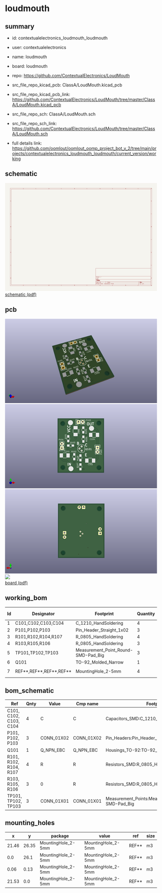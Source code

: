 # loudmouth
 
## summary 
* id: contextualelectronics_loudmouth_loudmouth
* user: contextualelectronics
* name: loudmouth
* board: loudmouth
* repo: https://github.com/ContextualElectronics/LoudMouth
* src_file_repo_kicad_pcb: ClassA/LoudMouth.kicad_pcb
* src_file_repo_kicad_pcb_link: https://github.com/ContextualElectronics/LoudMouth/tree/master/ClassA/LoudMouth.kicad_pcb


* src_file_repo_sch: ClassA/LoudMouth.sch
* src_file_repo_sch_link: https://github.com/ContextualElectronics/LoudMouth/tree/master/ClassA/LoudMouth.sch
* full details link: https://github.com/oomlout/oomlout_oomp_project_bot_v_2/tree/main/projects/contextualelectronics_loudmouth_loudmouth/current_version/working  

## schematic  
![](working_schematic_600.png)  
[schematic (pdf)](working_schematic.pdf) 






















## pcb  
![](working_3d_600.png) 
![](working_3d_front_600.png)  
![](working_3d_back_600.png)  
![](working_600.png)  
[board (pdf)](working.pdf)  

## working_bom
| Id | Designator | Footprint | Quantity | Designation | Supplier and ref |  | None | 
| --- | --- | --- | --- | --- | --- | --- | --- | 
| 1 | C101,C102,C103,C104 | C_1210_HandSoldering | 4 | C |  |  | [''] | 
| 2 | P101,P102,P103 | Pin_Header_Straight_1x02 | 3 | CONN_01X02 |  |  | [''] | 
| 3 | R101,R102,R104,R107 | R_0805_HandSoldering | 4 | R |  |  | [''] | 
| 4 | R103,R105,R106 | R_0805_HandSoldering | 3 | 0 |  |  | [''] | 
| 5 | TP101,TP102,TP103 | Measurement_Point_Round-SMD-Pad_Big | 3 | CONN_01X01 |  |  | [''] | 
| 6 | Q101 | TO-92_Molded_Narrow | 1 | Q_NPN_EBC |  |  | [''] | 
| 7 | REF**,REF**,REF**,REF** | MountingHole_2-5mm | 4 | MountingHole_2-5mm |  |  | [''] | 


## bom_schematic
| Ref | Qnty | Value | Cmp name | Footprint | Description | Vendor | DNP | 
| --- | --- | --- | --- | --- | --- | --- | --- | 
| C101, C102, C103, C104 | 4 | C | C | Capacitors_SMD:C_1210_HandSoldering |  |  |  | 
| P101, P102, P103 | 3 | CONN_01X02 | CONN_01X02 | Pin_Headers:Pin_Header_Straight_1x02 |  |  |  | 
| Q101 | 1 | Q_NPN_EBC | Q_NPN_EBC | Housings_TO-92:TO-92_Molded_Narrow |  |  |  | 
| R101, R102, R104, R107 | 4 | R | R | Resistors_SMD:R_0805_HandSoldering |  |  |  | 
| R103, R105, R106 | 3 | 0 | R | Resistors_SMD:R_0805_HandSoldering |  |  |  | 
| TP101, TP102, TP103 | 3 | CONN_01X01 | CONN_01X01 | Measurement_Points:Measurement_Point_Round-SMD-Pad_Big |  |  |  | 


## mounting_holes
| x | y | package | value | ref | size | 
| --- | --- | --- | --- | --- | --- | 
| 21.46 | 26.35 | MountingHole_2-5mm | MountingHole_2-5mm | REF** | m3 | 
| 0.0 | 26.1 | MountingHole_2-5mm | MountingHole_2-5mm | REF** | m3 | 
| 0.06 | 0.13 | MountingHole_2-5mm | MountingHole_2-5mm | REF** | m3 | 
| 21.53 | 0.0 | MountingHole_2-5mm | MountingHole_2-5mm | REF** | m3 | 


